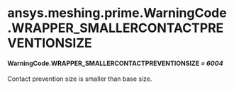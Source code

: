 # ansys.meshing.prime.WarningCode.WRAPPER_SMALLERCONTACTPREVENTIONSIZE



#### WarningCode.WRAPPER_SMALLERCONTACTPREVENTIONSIZE *= 6004*

Contact prevention size is smaller than base size.

<!-- !! processed by numpydoc !! -->
